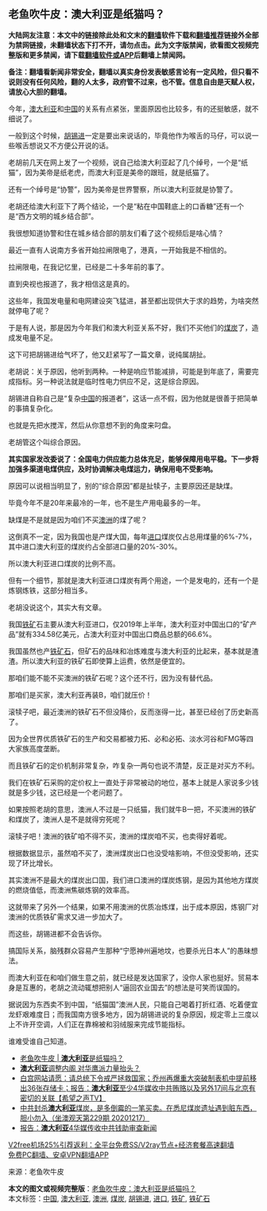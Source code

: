  <h2>老鱼吹牛皮：澳大利亚是纸猫吗？</h2> <p class="notice"><b>大陆网友注意：本文中的链接除此处和文末的<a href="https://github.com/bannedbook/fanqiang" >翻墙</a>软件下载和<a href="https://github.com/killgcd/justmysocks/blob/master/README.md">翻墙推荐</a>链接外全部为禁网链接，未翻墙状态下打不开，请勿点击。此为文字版禁闻，欲看图文视频完整版和更多禁闻，请下载<a href="https://github.com/bannedbook/fanqiang">翻墙软件或APP</a>后翻墙上禁闻网。</p><p>备注：翻墙看新闻非常安全，翻墙以真实身份发表敏感言论有一定风险，但只看不说则没有任何风险，翻的人太多，政府管不过来，也不管。信息自由是天赋人权，请放心大胆的翻墙。</b></p>  <div class="entry"> <p id="conimg">今年，<a href="https://www.bannedbook.org/bnews/tag/%e6%be%b3%e5%a4%a7%e5%88%a9%e4%ba%9a/" class="st_tag internal_tag" rel="tag" title="标签 澳大利亚 下的日志">澳大利亚</a>和<a href="https://www.bannedbook.org/bnews/tag/%E4%B8%AD%E5%9B%BD/" class="st_tag internal_tag" rel="tag" title="标签 中国 下的日志">中国</a>的关系有点紧张，里面原因也比较多，有的还挺敏感，就不细说了。</p> <p>一般到这个时候，<a href="https://www.bannedbook.org/bnews/tag/%e8%83%a1%e9%94%a1%e8%bf%9b/" class="st_tag internal_tag" rel="tag" title="标签 胡锡进 下的日志">胡锡进</a>一定是要出来说话的，毕竟他作为喉舌的马仔，可以说一些喉舌想说又不方便公开说的话。</p> <p>老胡前几天在网上发了一个视频，说自己给澳大利亚起了几个绰号，一个是“纸猫”，因为美帝是纸老虎，而澳大利亚是美帝的跟班，就是纸猫了。</p> <p>还有一个绰号是“协警”，因为美帝是世界警察，所以澳大利亚就是协警了。</p> <p>老胡还给澳大利亚下了两个结论，一个是“粘在中国鞋底上的口香糖”还有一个是“西方文明的城乡结合部”。</p> <p>我很想知道协警和住在城乡结合部的朋友们看了这个视频后是啥心情？</p> <p>最近一直有人说南方多省开始拉闸限电了，港真，一开始我是不相信的。</p> <p>拉闸限电，在我记忆里，已经是二十多年前的事了。</p> <p>直到央视也报道了，我才相信这是真的。</p> <p>这些年，我国发电量和电网建设突飞猛进，甚至都出现供大于求的趋势，为啥突然就停电了呢？</p>  <p>于是有人说，那是因为今年我们和澳大利亚关系不好，我们不买他们的<a href="https://www.bannedbook.org/bnews/tag/%E7%85%A4%E7%82%AD/" class="st_tag internal_tag" rel="tag" title="标签 煤炭 下的日志">煤炭</a>了，造成发电量不足。</p> <p>这下可把胡锡进给气坏了，他又赶紧写了一篇文章，说纯属胡扯。</p> <p>老胡说：关于原因，他听到两种。一种是响应节能减排，可能是到年底了，需要完成指标。另一种说法就是临时性电力供应不足，这是综合原因。</p> <p>胡锡进自称自己是“复杂<span class='wp_keywordlink_affiliate'><a href="https://www.bannedbook.org/" title="中国" target="_blank">中国</a></span>的报道者”，这话一点不假，因为他就是很善于把简单的事搞复杂化。</p> <p>也就是先把水搅浑，然后从你意想不到的角度来叼盘。</p> <p>老胡管这个叫综合原因。</p> <p><strong>其实国家发改委说了：全国电力供应能力总体充足，能够保障用电平稳。下一步将加强多渠道电煤供应，及时协调解决电煤运力，确保用电不受影响。</strong></p> <p>原因可以说相当明显了，别的“综合原因”都是扯犊子，主要原因还是缺煤。</p> <p>毕竟今年不是20年来最冷的一年，也不是生产用电最多的一年。</p> <p>缺煤是不是就是因为咱们不买<a href="https://www.bannedbook.org/bnews/tag/%e6%be%b3%e6%b4%b2/" class="st_tag internal_tag" rel="tag" title="标签 澳洲 下的日志">澳洲</a>的煤了呢？</p>  <p>这倒真不一定，因为我国也是产煤大国，每年<a href="https://www.bannedbook.org/bnews/tag/%E8%BF%9B%E5%8F%A3/" class="st_tag internal_tag" rel="tag" title="标签 进口 下的日志">进口</a>煤炭仅占总用煤量的6%-7%，其中进口澳大利亚的煤炭约占全部进口量的20%-30%。</p> <p>所以澳大利亚进口煤炭的比例不高。</p> <p>但有一个细节，那就是澳大利亚进口煤炭有两个用途，一个是发电的，还有一个是炼钢炼铁，这部分相当多。</p> <p>老胡没说这个，其实大有文章。</p> <p>我国<a href="https://www.bannedbook.org/bnews/tag/%E9%93%81%E7%9F%BF/" class="st_tag internal_tag" rel="tag" title="标签 铁矿 下的日志">铁矿</a>石主要从澳大利亚进口，仅2019年上半年，澳大利亚对中国出口的“矿产品”就有334.58亿美元，占澳大利亚对中国出口商品总额的66.6%。</p> <p>我国虽然也产<a href="https://www.bannedbook.org/bnews/tag/%E9%93%81%E7%9F%BF%E7%9F%B3/" class="st_tag internal_tag" rel="tag" title="标签 铁矿石 下的日志">铁矿石</a>，但矿石的品味和冶炼难度与澳大利亚的比起来，基本就是渣渣。所以澳大利亚的铁矿石即使算上运费，依然是便宜的。</p> <p>那咱们能不能不买澳洲的铁矿石呢？这个还不行，因为没有替代品。</p> <p>那咱们是买家，澳大利亚再装B，咱们就压价！</p> <p>滚犊子吧，最近澳洲的铁矿石不但没降价，反而涨得一比，甚至已经创了历史新高了。</p> <p>因为全世界优质铁矿石的生产和交易都被力拓、必和必拓、淡水河谷和FMG等四大家族高度垄断。</p>  <p>而且铁矿石的定价机制非常复杂，咋复杂一两句也说不清楚，反正是对买方不利。</p> <p>我们在铁矿石采购的定价权上一直处于非常被动的地位，基本上就是人家说多少钱就是多少钱，这已经是一个老问题了。</p> <p>如果按照老胡的意思，澳洲人不过是一只纸猫，我们就牛B一把，不买澳洲的铁矿和煤炭了，澳洲人是不是就得穷死呢？</p> <p>滚犊子吧！澳洲的铁矿咱不得不买，澳洲的煤炭咱不买，也卖得好着呢。</p> <p>根据数据显示，虽然咱不买了，澳洲煤炭出口也没受啥影响，不但没受影响，还实现了环比增长。</p> <p>其实澳洲不是最大的煤炭出口国，我们进口澳洲的煤炭炼钢，是因为其他地方煤炭的燃烧值低，而澳洲焦碳炼钢的效率高。</p> <p>这就带来了另外一个结果，如果不用澳洲的优质冶炼煤，出于成本原因，炼钢厂对澳洲的优质铁矿需求又进一步加大了。</p> <p>而这些，胡锡进都不会告诉你。</p> <p>搞国际关系，脑残群众容易产生那种“宁愿神州遍地坟，也要杀光日本人”的愚昧想法。</p> <p>而澳大利亚在和咱们做生意之前，就已经是发达国家了，没你人家也挺好。贸易本身是互惠的，老胡之流动辄想把别人“逼回农业国去”的想法是可笑而误国的。</p>  <p>据说因为东西卖不到中国，“纸猫国”澳洲人民，只能自己喝着打折红酒、吃着便宜龙虾艰难度日；而我国南方很多地方，因为胡锡进说的复杂原因，规定零上三度以上不许开空调，人们正在靠棉被和羽绒服来完成节能指标。</p> <p>谁难受谁自己知道。</p> <ul class='op-related-articles' title='相关阅读'> <li><a href='https://www.bannedbook.org/bnews/baitai/20201220/1451191.html' target='_blank'>老鱼吹牛皮 &#124; <b>澳大利亚</b>是纸猫吗？</a></li> <li><a href='https://www.bannedbook.org/bnews/baitai/20201219/1450894.html' target='_blank'><b>澳大利亚</b>调整内阁 对华鹰派力量抬头？</a></li> <li><a href='https://www.bannedbook.org/bnews/cbnews/20201219/1450855.html' target='_blank'>白宫网站请愿：请总统下令戒严拯救国家；乔州再爆重大突破制表机中提前移出36张存储卡；报告：<b>澳大利亚</b>至少4华媒收中共贿赂以及另外17间与北京有密切的关联【希望之声TV】</a></li> <li><a href='https://www.bannedbook.org/bnews/bannedvideo/20201216/1450473.html' target='_blank'>中共封杀<b>澳大利亚</b>煤炭，是多倒霉的一笔买卖。在悉尼煤炭遗址遇到脏东西，胆小勿入（坐澳观天第229期 20201217）</a></li> <li><a href='https://www.bannedbook.org/bnews/headline/20201218/1450432.html' target='_blank'>报告：<b>澳大利亚</b>4华媒传收中共钱助审查新闻</a></li> </ul> <p class="texttj"> <a href="https://github.com/bannedbook/fanqiang/wiki/V2ray%E6%9C%BA%E5%9C%BA" target="_blank">V2free机场25%引荐返利：全平台免费SS/V2ray节点+经济套餐高速翻墙</a><br/> <a href="https://github.com/bannedbook/fanqiang/wiki/%E7%A6%81%E9%97%BB%E7%BD%91%E5%AE%89%E5%8D%93%E7%BF%BB%E5%A2%99%E6%96%B0%E9%97%BBAPP" target="_blank">免费PC翻墙、安卓VPN翻墙APP</a></p><p> 来源：老鱼吹牛皮 </p><a name='sharetosocial'></a>       <div><b>本文的图文或视频完整版</b>：<a href='https://www.bannedbook.org/bnews/comments/20201220/1451371.html'>老鱼吹牛皮：澳大利亚是纸猫吗？</a></div>  </div><!--END ENTRY--> <div class="postfooter"> <div>本文标签：<a href="https://www.bannedbook.org/bnews/tag/%E4%B8%AD%E5%9B%BD/" rel="tag">中国</a>, <a href="https://www.bannedbook.org/bnews/tag/%e6%be%b3%e5%a4%a7%e5%88%a9%e4%ba%9a/" rel="tag">澳大利亚</a>, <a href="https://www.bannedbook.org/bnews/tag/%e6%be%b3%e6%b4%b2/" rel="tag">澳洲</a>, <a href="https://www.bannedbook.org/bnews/tag/%E7%85%A4%E7%82%AD/" rel="tag">煤炭</a>, <a href="https://www.bannedbook.org/bnews/tag/%e8%83%a1%e9%94%a1%e8%bf%9b/" rel="tag">胡锡进</a>, <a href="https://www.bannedbook.org/bnews/tag/%E8%BF%9B%E5%8F%A3/" rel="tag">进口</a>, <a href="https://www.bannedbook.org/bnews/tag/%E9%93%81%E7%9F%BF/" rel="tag">铁矿</a>, <a href="https://www.bannedbook.org/bnews/tag/%E9%93%81%E7%9F%BF%E7%9F%B3/" rel="tag">铁矿石</a></div>  </div><!--END POSTFOOTER--> 